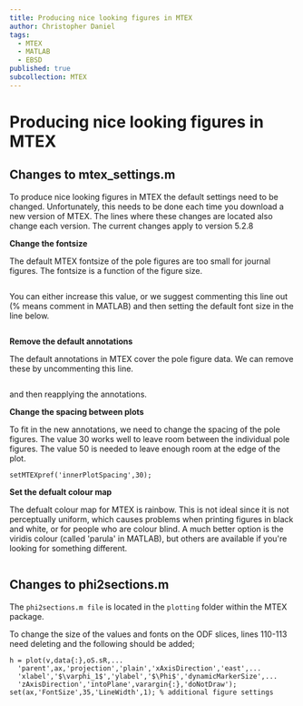 ```yaml
---
title: Producing nice looking figures in MTEX
author: Christopher Daniel
tags:
  - MTEX
  - MATLAB
  - EBSD
published: true
subcollection: MTEX
---
```


# Producing nice looking figures in MTEX

## Changes to mtex_settings.m

To produce nice looking figures in MTEX the default settings need to be changed. Unfortunately, this needs to be done each time you download a new version of MTEX. The lines where these changes are located also change each version. The current changes apply to version 5.2.8

**Change the fontsize**

The default MTEX fontsize of the pole figures are too small for journal figures. The fontsize is a function of the figure size.

```fontSize = round(15 * ppi/100);
```

You can either increase this value, or we suggest commenting this line out (% means comment in MATLAB) and then setting the default font size in the line below.

```fontSize = 35;
```

**Remove the default annotations**

The default annotations in MTEX cover the pole figure data. We can remove these by uncommenting this line.

```pfAnnotations = @(varargin) [];
```

and then reapplying the annotations.

**Change the spacing between plots**

To fit in the new annotations, we need to change the spacing of the pole figures. The value 30 works well to leave room between the individual pole figures. The value 50 is needed to leave enough room at the edge of the plot.

```setMTEXpref('outerPlotSpacing',50);
setMTEXpref('innerPlotSpacing',30);
```

**Set the defualt colour map**

The defualt colour map for MTEX is rainbow. This is not ideal since it is not perceptually uniform, which causes problems when printing figures in black and white, or for people who are colour blind. A much better option is the viridis colour (called 'parula' in MATLAB), but others are available if you're looking for something different.

```setMTEXpref('defaultColorMap','parula');
```

## Changes to phi2sections.m

The `phi2sections.m file` is located in the `plotting` folder within the MTEX package.

To change the size of the values and fonts on the ODF slices, lines 110-113 need deleting and the following should be added;

```% plot data
h = plot(v,data{:},oS.sR,...
  'parent',ax,'projection','plain','xAxisDirection','east',...
  'xlabel','$\varphi_1$','ylabel','$\Phi$','dynamicMarkerSize',...
  'zAxisDirection','intoPlane',varargin{:},'doNotDraw');
set(ax,'FontSize',35,'LineWidth',1); % additional figure settings
```

